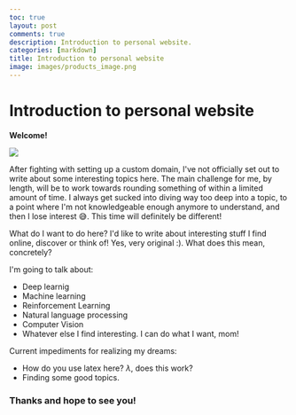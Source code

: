 ```yaml
---
toc: true
layout: post
comments: true
description: Introduction to personal website.
categories: [markdown]
title: Introduction to personal website
image: images/products_image.png
---
```


# Introduction to personal website
__Welcome!__

![](https://media0.giphy.com/media/XyaQAnihoZBU3GmFPl/giphy.gif?cid=ecf05e47zdq1eg3wa18ovpmd07wtmaeqiflmb3ynknb9d6zn&rid=giphy.gif)

After fighting with setting up a custom domain, I've not officially set out to write about some interesting topics here. The main challenge for me, by length, will be to work towards rounding something of within a limited amount of time. I always get sucked into diving way too deep into a topic, to a point where I'm not knowledgeable enough anymore to understand, and then I lose interest :sweat_smile:. This time will definitely be different!


What do I want to do here? I'd like to write about interesting stuff I find online, discover or think of! Yes, very original :). What does this mean, concretely? 

I'm going to talk about:
- Deep learnig 
- Machine learning
- Reinforcement Learning
- Natural language processing
- Computer Vision
- Whatever else I find interesting. I can do what I want, mom!

Current impediments for realizing my dreams:
- How do you use latex here? $\lambda$, does this work?
- Finding some good topics. 

### Thanks and hope to see you!
